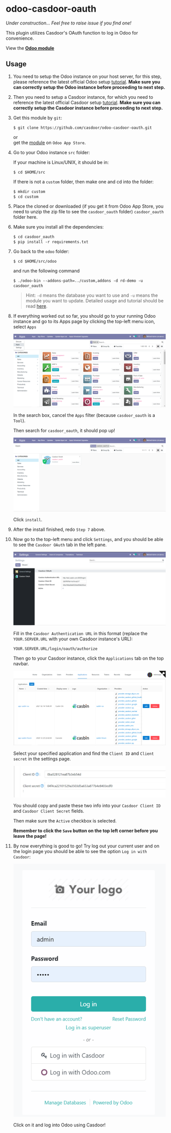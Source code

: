 # odoo-casdoor-oauth
*Under construction... Feel free to raise issue if you find one!*  

This plugin utilizes Casdoor's OAuth function to log in Odoo for convenience.

View the [**Odoo module**](https://apps.odoo.com/apps/modules/14.0/casdoor_oauth/)

## Usage

1. You need to setup the Odoo instance on your host server, for this step, please reference the latest official Odoo setup [tutorial](https://www.odoo.com/documentation/14.0/developer/howtos/rdtraining/02_setup.html). **Make sure you can correctly setup the Odoo instance before proceeding to next step.**

2. Then you need to setup a Casdoor instance, for which you need to reference the latest official Casdoor setup [tutorial](https://github.com/casbin/casdoor). **Make sure you can correctly setup the Casdoor instance before proceeding to next step.**

3. Get this module by `git`:  

    ```shell
    $ git clone https://github.com/casdoor/odoo-casdoor-oauth.git
    ```
    or  
    get the [module](https://apps.odoo.com/apps/modules/14.0/casdoor_oauth/) on `Odoo App Store`.

4. Go to your Odoo instance `src` folder:  

   If your machine is Linux/UNIX, it should be in:  

    ```shell
    $ cd $HOME/src
    ```

    If there is not a `custom` folder, then make one and cd into the folder:

    ```shell
    $ mkdir custom
    $ cd custom
    ```

5. Place the cloned or downloaded (if you get it from Odoo App Store, you need to unzip the zip file to see the `casdoor_oauth` folder) `casdoor_oauth` folder here.  

6. Make sure you install all the dependencies:  

    ```shell
    $ cd casdoor_oauth
    $ pip install -r requirements.txt
    ```

7. Go back to the `odoo` folder:
    ```shell
    $ cd $HOME/src/odoo
    ```
    and run the following command

    ```shell
    $ ./odoo-bin --addons-path=../custom,addons -d rd-demo -u casdoor_oauth
    ```
    > Hint: `-d` means the database you want to use and `-u` means the module you want to update. Detailed usage and tutorial should be read [here](https://www.odoo.com/documentation/14.0/developer/howtos/rdtraining/04_basicmodel.html#object-relational-mapping).

8. If everything worked out so far, you should go to your running Odoo instance and go to its Apps page by clicking the top-left menu icon, select `Apps`  

    ![Apps](/casdoor_oauth/static/description/Apps.png)

    In the search box, cancel the `Apps` filter (because `casdoor_oauth` is a `Tool`).

    Then search for `casdoor_oauth`, it should pop up!

    ![search result](/casdoor_oauth/static/description/casdoor_oauth.png)

    Click `install`.  

9. After the install finished, redo `Step 7` above.

10. Now go to the top-left menu and click `Settings`, and you should be able to see the `Casdoor OAuth` tab in the left pane.


    ![Settings Screenshot](/casdoor_oauth/static/description/settings.png)

    Fill in the `Casdoor Authentication URL` in this format (replace the `YOUR.SERVER.URL` with your own Casdoor instance's URL):
    ```shell
    YOUR.SERVER.URL/login/oauth/authorize
    ```

    Then go to your Casdoor instance, click the `Applications` tab on the top navbar.

    ![casdoor applications](/casdoor_oauth/static/description/casdoor_app.png)

    Select your specified application and find the `Client ID` and `Client secret` in the settings page.

    ![id and secret](/casdoor_oauth/static/description/id_secret.png)    

    You should copy and paste these two info into your `Casdoor Client ID` and `Casdoor Client Secret` fields.

    Then make sure the `Active` checkbox is selected.

    **Remember to click the `Save` button on the top left corner before you leave the page!** 

11. By now everything is good to go! Try log out your current user and on the login page you should be able to see the option `Log in with Casdoor`:

    ![Login Screenshot](/casdoor_oauth/static/description/login_page_screenshot.png)

    Click on it and log into Odoo using Casdoor!
